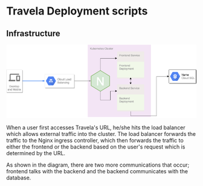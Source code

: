 # Travela Deployment scripts

## Infrastructure
![Travela Infrastructure](docs/travela-infrastructure.png)


When a user first accesses Travela's URL, he/she hits the load balancer which allows external traffic into the cluster. The load balancer forwards the traffic to the Nginx ingress controller, which then forwards the traffic to either the frontend or the backend based on the user's request which is determined by the URL.

As shown in the diagram, there are two more communications that occur; frontend talks with the backend and the backend communicates with the database.
